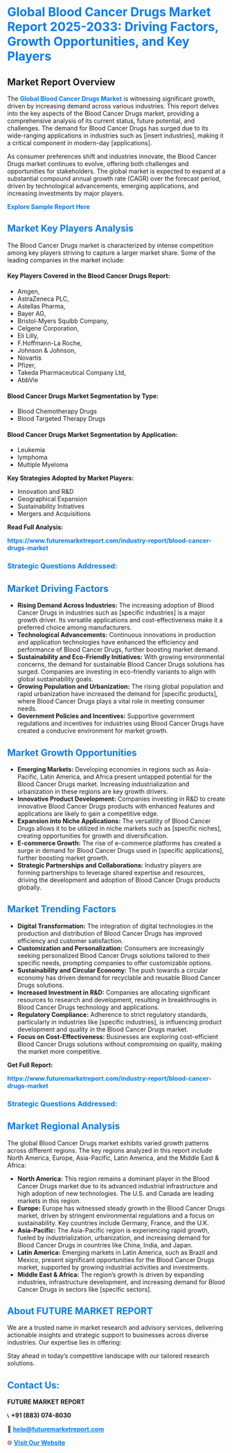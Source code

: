 <h1 style="color: #007BFF;">Global Blood Cancer Drugs Market Report 2025-2033: Driving Factors, Growth Opportunities, and Key Players</h1>

<section id="overview">
<h2>Market Report Overview</h2>
<p>The <a href="https://www.futuremarketreport.com/industry-report/blood-cancer-drugs-market" style="color: #007BFF; text-decoration: none;"><strong>Global Blood Cancer Drugs Market</strong></a> is witnessing significant growth, driven by increasing demand across various industries. This report delves into the key aspects of the Blood Cancer Drugs market, providing a comprehensive analysis of its current status, future potential, and challenges. The demand for Blood Cancer Drugs has surged due to its wide-ranging applications in industries such as [insert industries], making it a critical component in modern-day [applications].</p>
<p>As consumer preferences shift and industries innovate, the Blood Cancer Drugs market continues to evolve, offering both challenges and opportunities for stakeholders. The global market is expected to expand at a substantial compound annual growth rate (CAGR) over the forecast period, driven by technological advancements, emerging applications, and increasing investments by major players.</p>
</section>

<section id="overview">
<p><a href="https://www.futuremarketreport.com/request-sample/reportId=47812" style="color: #007BFF; text-decoration: none;"><strong>Explore Sample Report Here</strong></a></p>
</section>

<section id="key-players">
<h2 style="color: #007BFF;">Market Key Players Analysis</h2>
<p>The Blood Cancer Drugs market is characterized by intense competition among key players striving to capture a larger market share. Some of the leading companies in the market include:</p>
<h4>Key Players Covered in the Blood Cancer Drugs Report:</h4>
<ul><li>Amgen,</li><li>AstraZeneca PLC,</li><li>Astellas Pharma,</li><li>Bayer AG,</li><li>Bristol-Myers Squibb Company,</li><li>Celgene Corporation,</li><li>Eli Lilly,</li><li>F.Hoffmann-La Roche,</li><li>Johnson &amp; Johnson,</li><li>Novartis</li><li>Pfizer,</li><li>Takeda Pharmaceutical Company Ltd,</li><li>AbbVie</li></ul>
<h4>Blood Cancer Drugs Market Segmentation by Type:</h4>
<ul><li>Blood Chemotherapy Drugs</li><li>Blood Targeted Therapy Drugs</li></ul>

<h4>Blood Cancer Drugs Market Segmentation by Application:</h4>
<ul><li>Leukemia</li><li>lymphoma</li><li>Multiple Myeloma</li></ul>
<p><strong>Key Strategies Adopted by Market Players:</strong></p>
<ul>
<li>Innovation and R&D</li>
<li>Geographical Expansion</li>
<li>Sustainability Initiatives</li>
<li>Mergers and Acquisitions</li>
</ul>
</section>

<section>
<p><strong>Read Full Analysis: </strong></p><a href="https://www.futuremarketreport.com/industry-report/blood-cancer-drugs-market" style="color: #007BFF; text-decoration: none;"><strong>https://www.futuremarketreport.com/industry-report/blood-cancer-drugs-market</strong></a>
<h3 style="color: #007BFF;">Strategic Questions Addressed:</h3>
</section>

<section id="driving-factors">
<h2 style="color: #007BFF;">Market Driving Factors</h2>
<ul>
<li><strong>Rising Demand Across Industries:</strong> The increasing adoption of Blood Cancer Drugs in industries such as [specific industries] is a major growth driver. Its versatile applications and cost-effectiveness make it a preferred choice among manufacturers.</li>
<li><strong>Technological Advancements:</strong> Continuous innovations in production and application technologies have enhanced the efficiency and performance of Blood Cancer Drugs, further boosting market demand.</li>
<li><strong>Sustainability and Eco-Friendly Initiatives:</strong> With growing environmental concerns, the demand for sustainable Blood Cancer Drugs solutions has surged. Companies are investing in eco-friendly variants to align with global sustainability goals.</li>
<li><strong>Growing Population and Urbanization:</strong> The rising global population and rapid urbanization have increased the demand for [specific products], where Blood Cancer Drugs plays a vital role in meeting consumer needs.</li>
<li><strong>Government Policies and Incentives:</strong> Supportive government regulations and incentives for industries using Blood Cancer Drugs have created a conducive environment for market growth.</li>
</ul>
</section>

<section id="growth-opportunities">
<h2 style="color: #007BFF;">Market Growth Opportunities</h2>
<ul>
<li><strong>Emerging Markets:</strong> Developing economies in regions such as Asia-Pacific, Latin America, and Africa present untapped potential for the Blood Cancer Drugs market. Increasing industrialization and urbanization in these regions are key growth drivers.</li>
<li><strong>Innovative Product Development:</strong> Companies investing in R&D to create innovative Blood Cancer Drugs products with enhanced features and applications are likely to gain a competitive edge.</li>
<li><strong>Expansion into Niche Applications:</strong> The versatility of Blood Cancer Drugs allows it to be utilized in niche markets such as [specific niches], creating opportunities for growth and diversification.</li>
<li><strong>E-commerce Growth:</strong> The rise of e-commerce platforms has created a surge in demand for Blood Cancer Drugs used in [specific applications], further boosting market growth.</li>
<li><strong>Strategic Partnerships and Collaborations:</strong> Industry players are forming partnerships to leverage shared expertise and resources, driving the development and adoption of Blood Cancer Drugs products globally.</li>
</ul>
</section>

<section id="trending-factors">
<h2 style="color: #007BFF;">Market Trending Factors</h2>
<ul>
<li><strong>Digital Transformation:</strong> The integration of digital technologies in the production and distribution of Blood Cancer Drugs has improved efficiency and customer satisfaction.</li>
<li><strong>Customization and Personalization:</strong> Consumers are increasingly seeking personalized Blood Cancer Drugs solutions tailored to their specific needs, prompting companies to offer customizable options.</li>
<li><strong>Sustainability and Circular Economy:</strong> The push towards a circular economy has driven demand for recyclable and reusable Blood Cancer Drugs solutions.</li>
<li><strong>Increased Investment in R&D:</strong> Companies are allocating significant resources to research and development, resulting in breakthroughs in Blood Cancer Drugs technology and applications.</li>
<li><strong>Regulatory Compliance:</strong> Adherence to strict regulatory standards, particularly in industries like [specific industries], is influencing product development and quality in the Blood Cancer Drugs market.</li>
<li><strong>Focus on Cost-Effectiveness:</strong> Businesses are exploring cost-efficient Blood Cancer Drugs solutions without compromising on quality, making the market more competitive.</li>
</ul>
</section>

<section>
<p><strong>Get Full Report: </strong></p><a href="https://www.futuremarketreport.com/industry-report/blood-cancer-drugs-market" style="color: #007BFF; text-decoration: none;"><strong>https://www.futuremarketreport.com/industry-report/blood-cancer-drugs-market</strong></a>
<h3 style="color: #007BFF;">Strategic Questions Addressed:</h3>
</section>


<section id="regional-analysis">
<h2 style="color: #007BFF;">Market Regional Analysis</h2>
<p>The global Blood Cancer Drugs market exhibits varied growth patterns across different regions. The key regions analyzed in this report include North America, Europe, Asia-Pacific, Latin America, and the Middle East & Africa:</p>
<ul>
<li><strong>North America:</strong> This region remains a dominant player in the Blood Cancer Drugs market due to its advanced industrial infrastructure and high adoption of new technologies. The U.S. and Canada are leading markets in this region.</li>
<li><strong>Europe:</strong> Europe has witnessed steady growth in the Blood Cancer Drugs market, driven by stringent environmental regulations and a focus on sustainability. Key countries include Germany, France, and the U.K.</li>
<li><strong>Asia-Pacific:</strong> The Asia-Pacific region is experiencing rapid growth, fueled by industrialization, urbanization, and increasing demand for Blood Cancer Drugs in countries like China, India, and Japan.</li>
<li><strong>Latin America:</strong> Emerging markets in Latin America, such as Brazil and Mexico, present significant opportunities for the Blood Cancer Drugs market, supported by growing industrial activities and investments.</li>
<li><strong>Middle East & Africa:</strong> The region’s growth is driven by expanding industries, infrastructure development, and increasing demand for Blood Cancer Drugs in sectors like [specific sectors].</li>
</ul>
</section>

<footer>
<h2 style="color: #007BFF;">About FUTURE MARKET REPORT</h2>
<p>We are a trusted name in market research and advisory services, delivering actionable insights and strategic support to businesses across diverse industries. Our expertise lies in offering:</p>

<p>Stay ahead in today’s competitive landscape with our tailored research solutions.</p>

<h2 style="color: #007BFF;">Contact Us:</h2>
<p><strong>FUTURE MARKET REPORT</strong></p>
<p>📞 <strong>+91 (883) 074-8030</strong></p>
<p>📧 <strong><a href="mailto:help@futuremarketreport.com" style="color: #007BFF;">help@futuremarketreport.com</a></strong></p>
<p>🌐 <strong><a href="https://www.futuremarketreport.com/" style="color: #007BFF;">Visit Our Website</a></strong></p>
</footer>